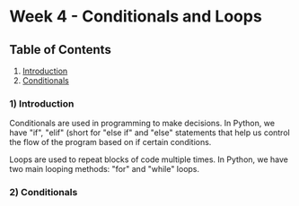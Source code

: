 
# Week 4 - Conditionals and Loops

## Table of Contents

1. [Introduction](#introduction)
2. [Conditionals](#conditionals)

### 1) Introduction <a name="introduction"></a>

Conditionals are used in programming to make decisions. In Python, we have "if", "elif" (short for "else if" and "else" statements that help us control the flow of the program based on if certain conditions.

Loops are used to repeat blocks of code multiple times. In Python, we have two main looping methods: "for" and "while" loops.

### 2) Conditionals <a name="conditionals"></a>